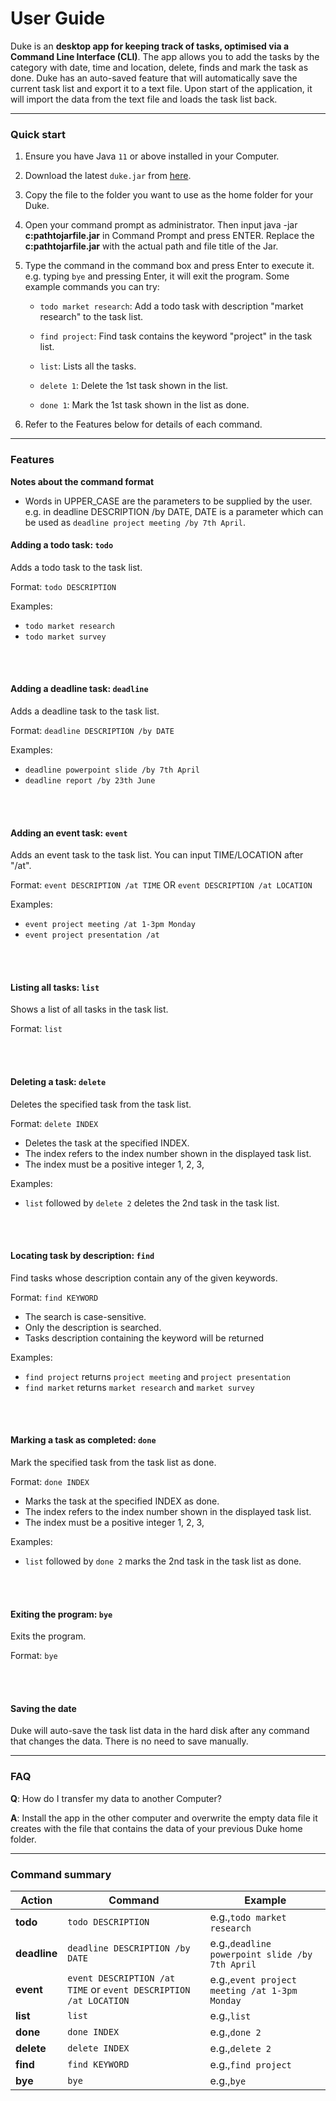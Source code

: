 # User Guide

Duke is an **desktop app for keeping track of tasks, optimised via a Command Line Interface (CLI)**.
The app allows you to add the tasks by the category with date, time and location, delete, finds
and mark the task as done.
Duke has an auto-saved feature that will automatically save the current task list
and export it to a text file. Upon start of the application, it will import the data 
from the text file and loads the task list back.

-------------------------
### Quick start
1.  Ensure you have Java `11` or above installed in your Computer.

2.  Download the latest `duke.jar` from [here](https://github.com/Ang-Cheng-Jun/ip/releases/tag/v0.1).

3.  Copy the file to the folder you want to use as the home folder for your Duke.

4.  Open your command prompt as administrator. Then input java -jar **c:pathtojarfile.jar** in 
Command Prompt and press ENTER. Replace the **c:pathtojarfile.jar** with the actual path and 
file title of the Jar.

5.  Type the command in the command box and press Enter to execute it. 
e.g. typing `bye` and pressing Enter, it will exit the program.
Some example commands you can try:
    *   `todo market research`: 
         Add a todo task with description "market research" to the task list.
         
    *   `find project`: 
         Find task contains the keyword "project" in the task list.  
            
    *   `list`: 
         Lists all the tasks.
         
    *   `delete 1`: 
         Delete the 1st task shown in the list.
         
    *   `done 1`: 
         Mark the 1st task shown in the list as done.  
             
6.  Refer to the Features below for details of each command.

-------------------------
### Features 
   **Notes about the command format**
    
   * Words in UPPER_CASE are the parameters to be supplied by the user.
    <br>e.g. in deadline DESCRIPTION /by DATE, DATE is a parameter which can be used as 
   `deadline project meeting /by 7th April`.

#### Adding a todo task: `todo`
Adds a todo task to the task list.

Format: `todo DESCRIPTION`

Examples: 
*   `todo market research`
*   `todo market survey`  

<br/><br/>
#### Adding a deadline task: `deadline`
Adds a deadline task to the task list.

Format: `deadline DESCRIPTION /by DATE`

Examples: 
*   `deadline powerpoint slide /by 7th April`
*   `deadline report /by 23th June`

<br/><br/>
#### Adding an event task: `event` 
Adds an event task to the task list. You can input TIME/LOCATION after "/at".

Format: `event DESCRIPTION /at TIME` OR `event DESCRIPTION /at LOCATION`

Examples: 
*   `event project meeting /at 1-3pm Monday`
*   `event project presentation /at `

<br/><br/>
#### Listing all tasks: `list`
Shows a list of all tasks in the task list.

Format: `list`

<br/><br/>
#### Deleting a task: `delete`
Deletes the specified task from the task list.

Format: `delete INDEX`

*   Deletes the task at the specified INDEX.
*   The index refers to the index number shown in the displayed task list.
*   The index must be a positive integer 1, 2, 3,

Examples:
*   `list` followed by `delete 2` deletes the 2nd task in the task list.

<br/><br/>
#### Locating task by description: `find` 
Find tasks whose description contain any of the given keywords.

Format: `find KEYWORD`

*   The search is case-sensitive.
*   Only the description is searched.
*   Tasks description containing the keyword will be returned

Examples:
*   `find project` returns `project meeting` and `project presentation`
*   `find market` returns `market research` and `market survey`

<br/><br/> 
#### Marking a task as completed: `done`
Mark the specified task from the task list as done.

Format: `done INDEX`

*   Marks the task at the specified INDEX as done.
*   The index refers to the index number shown in the displayed task list.
*   The index must be a positive integer 1, 2, 3,

Examples:
*   `list` followed by `done 2` marks the 2nd task in the task list as done.

<br/><br/>
#### Exiting the program: `bye`
Exits the program.

Format: `bye`

<br/><br/>
#### Saving the date
Duke will auto-save the task list data in the hard disk after 
any command that changes the data. There is no need to save manually.

-------------------------
### FAQ
**Q**: How do I transfer my data to another Computer?

**A**: Install the app in the other computer and overwrite the empty data file it creates with the file 
that contains the data of your previous Duke home folder.

-------------------------
### Command summary
|Action | Command | Example|
|---|---|---|
|**todo**| `todo DESCRIPTION` | e.g.,`todo market research`|
|**deadline**| `deadline DESCRIPTION /by DATE` | e.g.,`deadline powerpoint slide /by 7th April`|
|**event**| `event DESCRIPTION /at TIME` or `event DESCRIPTION /at LOCATION` | e.g.,`event project meeting /at 1-3pm Monday`|
|**list**| `list` | e.g.,`list`|
|**done**| `done INDEX` | e.g.,`done 2`|
|**delete**| `delete INDEX` | e.g.,`delete 2`|
|**find**| `find KEYWORD` | e.g.,`find project`|
|**bye**| `bye` | e.g.,`bye`|


